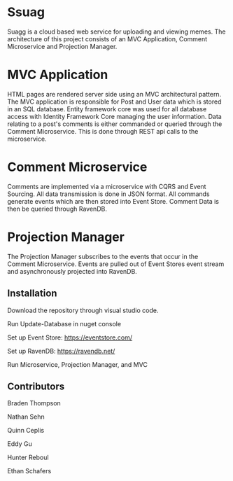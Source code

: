 # Ssuag

Suagg is a cloud based web service for uploading and viewing memes.  The architecture of this project consists of an MVC Application, Comment Microservice and Projection Manager.

# MVC Application

HTML pages are rendered server side using an MVC architectural pattern.  The MVC application is responsible for Post and User data which is stored in an SQL database.  Entity framework core was used for all database access with Identity Framework Core managing the user information.  Data relating to a post's comments is either commanded or queried through the Comment Microservice.  This is done through REST api calls to the microservice.

# Comment Microservice

Comments are implemented via a microservice with CQRS and Event Sourcing.  All data transmission is done in JSON format. All commands generate events which are then stored into Event Store.  Comment Data is then be queried through RavenDB.

# Projection Manager

The Projection Manager subscribes to the events that occur in the Comment Microservice.  Events are pulled out of Event Stores event stream and asynchronously projected into RavenDB.

## Installation

Download the repository through visual studio code.

Run Update-Database in nuget console

Set up Event Store: https://eventstore.com/

Set up RavenDB: https://ravendb.net/

Run Microservice, Projection Manager, and MVC 

## Contributors
Braden Thompson

Nathan Sehn

Quinn Ceplis

Eddy Gu

Hunter Reboul

Ethan Schafers
